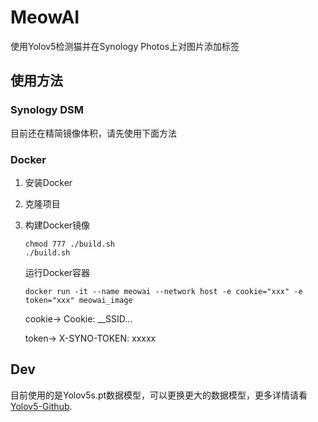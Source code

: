 # MeowAI

使用Yolov5检测猫并在Synology Photos上对图片添加标签

## 使用方法

### Synology DSM

目前还在精简镜像体积，请先使用下面方法

### Docker

1. 安装Docker
2. 克隆项目
3. 构建Docker镜像
    ```shell
    chmod 777 ./build.sh
    ./build.sh
    ```
   运行Docker容器

   ```shell 
   docker run -it --name meowai --network host -e cookie="xxx" -e token="xxx" meowai_image
   ```
   cookie-> Cookie: __SSID...

   token-> X-SYNO-TOKEN: xxxxx

## Dev

目前使用的是Yolov5s.pt数据模型，可以更换更大的数据模型，更多详情请看[Yolov5-Github](https://github.com/ultralytics/yolov5).


